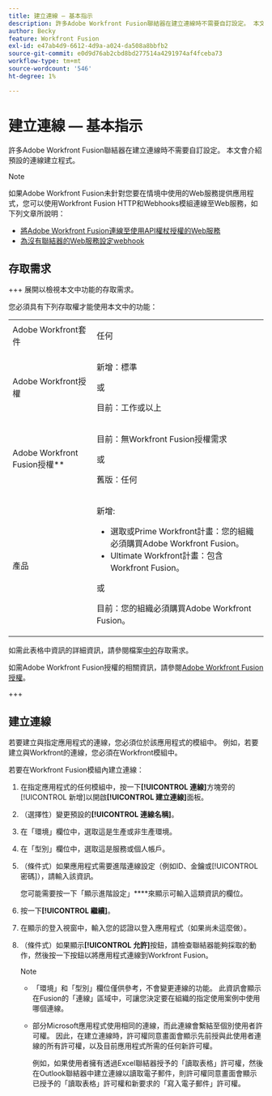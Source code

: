 ```yaml
---
title: 建立連線 — 基本指示
description: 許多Adobe Workfront Fusion聯結器在建立連線時不需要自訂設定。 本文會介紹預設的連線建立程式。
author: Becky
feature: Workfront Fusion
exl-id: e47ab4d9-6612-4d9a-a024-da508a8bbfb2
source-git-commit: e0d9d76ab2cbd8bd277514a4291974af4fceba73
workflow-type: tm+mt
source-wordcount: '546'
ht-degree: 1%

---
```


# 建立連線 — 基本指示

許多Adobe Workfront Fusion聯結器在建立連線時不需要自訂設定。 本文會介紹預設的連線建立程式。

>[!NOTE]
>
>
>如果Adobe Workfront Fusion未針對您要在情境中使用的Web服務提供應用程式，您可以使用Workfront Fusion HTTP和Webhooks模組連線至Web服務，如下列文章所說明：
>
>* [將Adobe Workfront Fusion連線至使用API權杖授權的Web服務](/help/workfront-fusion/create-scenarios/connect-to-apps/connect-wf-web-service-uses-api-token-auth.md)
>* [為沒有聯結器的Web服務設定webhook](/help/workfront-fusion/create-scenarios/add-modules/receive-a-webhook-from-a-web-service.md)

## 存取需求

+++ 展開以檢視本文中功能的存取需求。

您必須具有下列存取權才能使用本文中的功能：

<table style="table-layout:auto">
 <col> 
 <col> 
 <tbody> 
  <tr> 
   <td role="rowheader">Adobe Workfront套件 
   <td> <p>任何</p> </td> 
  </tr> 
  <tr data-mc-conditions=""> 
   <td role="rowheader">Adobe Workfront授權</td> 
   <td> <p>新增：標準</p><p>或</p><p>目前：工作或以上</p> </td> 
  </tr> 
  <tr> 
   <td role="rowheader">Adobe Workfront Fusion授權**</td> 
   <td>
   <p>目前：無Workfront Fusion授權需求</p>
   <p>或</p>
   <p>舊版：任何 </p>
   </td> 
  </tr> 
  <tr> 
   <td role="rowheader">產品</td> 
   <td>
   <p>新增:</p> <ul><li>選取或Prime Workfront計畫：您的組織必須購買Adobe Workfront Fusion。</li><li>Ultimate Workfront計畫：包含Workfront Fusion。</li></ul>
   <p>或</p>
   <p>目前：您的組織必須購買Adobe Workfront Fusion。</p>
   </td> 
  </tr>
 </tbody> 
</table>

如需此表格中資訊的詳細資訊，請參閱檔案[中的](/help/workfront-fusion/references/licenses-and-roles/access-level-requirements-in-documentation.md)存取需求。

如需Adobe Workfront Fusion授權的相關資訊，請參閱[Adobe Workfront Fusion授權](/help/workfront-fusion/set-up-and-manage-workfront-fusion/licensing-operations-overview/license-automation-vs-integration.md)。

+++

## 建立連線

若要建立與指定應用程式的連線，您必須位於該應用程式的模組中。 例如，若要建立與Workfront的連線，您必須在Workfront模組中。

若要在Workfront Fusion模組內建立連線：

1. 在指定應用程式的任何模組中，按一下&#x200B;**[!UICONTROL 連線]**&#x200B;方塊旁的[!UICONTROL 新增]以開啟&#x200B;**[!UICONTROL 建立連線]**&#x200B;面板。
1. （選擇性）變更預設的&#x200B;**[!UICONTROL 連線名稱]**。
1. 在「環境」欄位中，選取這是生產或非生產環境。
1. 在「型別」欄位中，選取這是服務或個人帳戶。
1. （條件式）如果應用程式需要進階連線設定（例如ID、金鑰或[!UICONTROL 密碼]），請輸入該資訊。

   您可能需要按一下「顯示進階設定」****&#x200B;來顯示可輸入這類資訊的欄位。

1. 按一下&#x200B;**[!UICONTROL 繼續]**。
1. 在顯示的登入視窗中，輸入您的認證以登入應用程式（如果尚未這麼做）。
1. （條件式）如果顯示&#x200B;**[!UICONTROL 允許]**&#x200B;按鈕，請檢查聯結器能夠採取的動作，然後按一下按鈕以將應用程式連線到Workfront Fusion。

   >[!NOTE]
   >
   >* 「環境」和「型別」欄位僅供參考，不會變更連線的功能。 此資訊會顯示在Fusion的「連線」區域中，可讓您決定要在組織的指定使用案例中使用哪個連線。
   >* 部分Microsoft應用程式使用相同的連線，而此連線會繫結至個別使用者許可權。 因此，在建立連線時，許可權同意畫面會顯示先前授與此使用者連線的所有許可權，以及目前應用程式所需的任何新許可權。
   >
   >   例如，如果使用者擁有透過Excel聯結器授予的「讀取表格」許可權，然後在Outlook聯結器中建立連線以讀取電子郵件，則許可權同意畫面會顯示已授予的「讀取表格」許可權和新要求的「寫入電子郵件」許可權。
